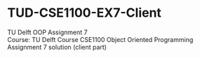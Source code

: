 # TUD-CSE1100-EX7-Client
TU Delft OOP Assignment 7  
Course: TU Delft Course CSE1100 Object Oriented Programming  
Assignment 7 solution (client part)

